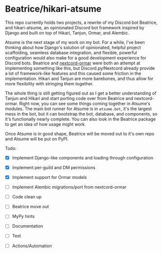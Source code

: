 # Beatrice/hikari-atsume

This repo currently holds two projects, a rewrite of my Discord bot 
Beatrice, and hikari-atsume, an opinionated Discord bot framework 
inspired by Django and built on top of Hikari, Tanjun, Ormar, and Alembic.

Atsume is the next stage of my work on my bot. For a while, I've 
been thinking about how Django's solution of opinionated, helpful 
project scaffolding, seamless database integration, and flexible, 
powerful configuration would also make for a good development 
experience for Discord bots. Beatrice and [nextcord-ormar](https://github.com/pmdevita/nextcord-ormar) 
were both an attempt at implementing something like this, 
but Discord.py/Nextcord already provide a lot of framework-like 
features and this caused some friction in the implementation. 
Hikari and Tanjun are more barebones, and thus allow for more 
flexibility with stringing them together.

The whole thing is still getting figured out as I get a better 
understanding of Tanjun and Hikari and start porting code over from 
Beatrice and nextcord-ormar. Right now, you can see some things 
coming together in Atsume's modules. The main bot runner for Atsume 
is in `atsume.bot`, it's the largest mess in the bot, but 
it can bootstrap the bot, database, and components, so it's functionally
nearly complete. You can also look in the Beatrice package to get an
idea of how usage might work.

Once Atsume is in good shape, Beatrice will be moved out to it's own repo 
and Atsume will be put on PyPI.

Todo:
 - [x] Implement Django-like components and loading through configuration
 - [x] Implement per-guild and DM permissions
 - [x] Implement support for Ormar models
 - [ ] Implement Alembic migrations/port from nextcord-ormar
 - [ ] Code clean up
 - [ ] Beatrice move out
 - [ ] MyPy hints
 - [ ] Documentation
 - [ ] Test
 - [ ] Actions/Automation



